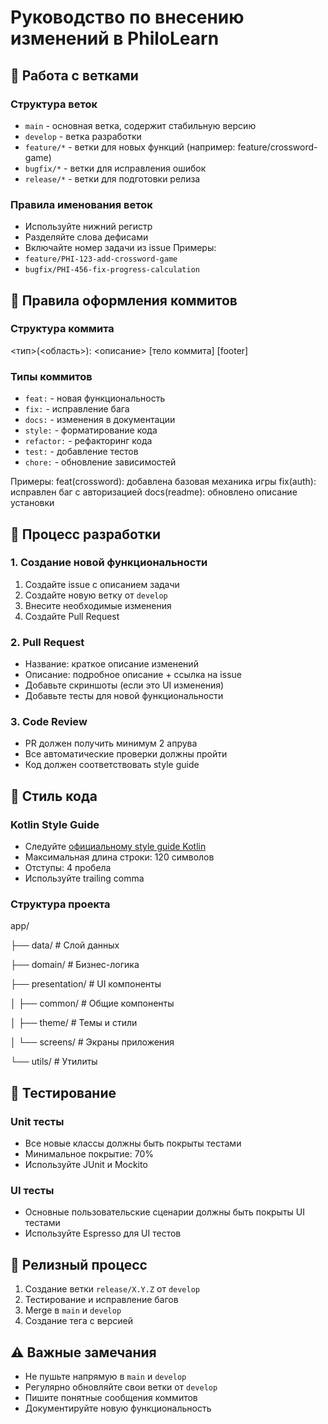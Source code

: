 # Руководство по внесению изменений в PhiloLearn

## 🌳 Работа с ветками

### Структура веток
- `main` - основная ветка, содержит стабильную версию
- `develop` - ветка разработки
- `feature/*` - ветки для новых функций (например: feature/crossword-game)
- `bugfix/*` - ветки для исправления ошибок
- `release/*` - ветки для подготовки релиза

### Правила именования веток
- Используйте нижний регистр
- Разделяйте слова дефисами
- Включайте номер задачи из issue
Примеры:
- `feature/PHI-123-add-crossword-game`
- `bugfix/PHI-456-fix-progress-calculation`

## 💬 Правила оформления коммитов

### Структура коммита
<тип>(<область>): <описание>
[тело коммита]
[footer]
### Типы коммитов
- `feat:` - новая функциональность
- `fix:` - исправление бага
- `docs:` - изменения в документации
- `style:` - форматирование кода
- `refactor:` - рефакторинг кода
- `test:` - добавление тестов
- `chore:` - обновление зависимостей

Примеры:
feat(crossword): добавлена базовая механика игры
fix(auth): исправлен баг с авторизацией
docs(readme): обновлено описание установки

## 🔄 Процесс разработки

### 1. Создание новой функциональности
1. Создайте issue с описанием задачи
2. Создайте новую ветку от `develop`
3. Внесите необходимые изменения
4. Создайте Pull Request

### 2. Pull Request
- Название: краткое описание изменений
- Описание: подробное описание + ссылка на issue
- Добавьте скриншоты (если это UI изменения)
- Добавьте тесты для новой функциональности

### 3. Code Review
- PR должен получить минимум 2 апрува
- Все автоматические проверки должны пройти
- Код должен соответствовать style guide

## 📝 Стиль кода

### Kotlin Style Guide
- Следуйте [официальному style guide Kotlin](https://kotlinlang.org/docs/coding-conventions.html)
- Максимальная длина строки: 120 символов
- Отступы: 4 пробела
- Используйте trailing comma

### Структура проекта
app/  

├── data/ # Слой данных  

├── domain/ # Бизнес-логика  

├── presentation/ # UI компоненты  

│   ├── common/ # Общие компоненты  
  
│   ├── theme/ # Темы и стили  
  
│   └── screens/ # Экраны приложения  

└── utils/ # Утилиты

## 🧪 Тестирование

### Unit тесты
- Все новые классы должны быть покрыты тестами
- Минимальное покрытие: 70%
- Используйте JUnit и Mockito

### UI тесты
- Основные пользовательские сценарии должны быть покрыты UI тестами
- Используйте Espresso для UI тестов

## 🚀 Релизный процесс
1. Создание ветки `release/X.Y.Z` от `develop`
2. Тестирование и исправление багов
3. Merge в `main` и `develop`
4. Создание тега с версией

## ⚠️ Важные замечания
- Не пушьте напрямую в `main` и `develop`
- Регулярно обновляйте свои ветки от `develop`
- Пишите понятные сообщения коммитов
- Документируйте новую функциональность
